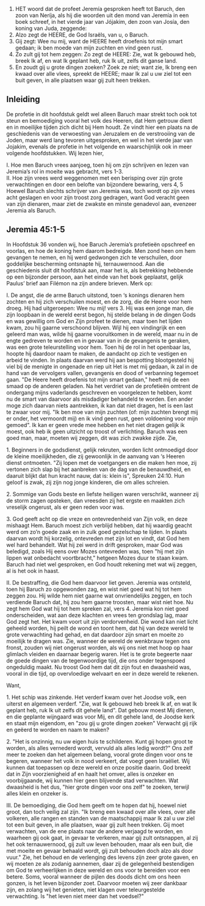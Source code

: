 1. HET woord dat de profeet Jeremía gesproken heeft tot Baruch, den zoon van Neríja, als hij die woorden uit den mond van Jeremía in een boek schreef, in het vierde jaar van Jójakim, den zoon van Josía, den koning van Juda, zeggende:
2. Alzo zegt de HEERE, de God Israëls, van u, o Baruch.
3. Gij zegt: Wee nu mij, want de HEERE heeft droefenis tot mijn smart gedaan; ik ben moede van mijn zuchten en vind geen rust.
4. Zo zult gij tot hem zeggen: Zo zegt de HEERE: Zie, wat Ik gebouwd heb, breek Ik af, en wat Ik geplant heb, ruk Ik uit, zelfs dit ganse land.
5. En zoudt gij u grote dingen zoeken? Zoek ze niet; want zie, Ik breng een kwaad over alle vlees, spreekt de HEERE; maar Ik zal u uw ziel tot een buit geven, in alle plaatsen waar gij zult heen trekken.

## Inleiding

De profetie in dit hoofdstuk geldt wel alleen Baruch maar strekt toch ook tot steun en bemoediging vooral het volk des Heeren, dat Hem getrouw dient en in moeilijke tijden zich dicht bij Hem houdt. Ze vindt hier een plaats na de geschiedenis van de verwoesting van Jeruzalem en de verstrooiing van de Joden, maar werd lang tevoren uitgesproken, en wel in het vierde jaar van Jojakim, evenals de profetie in het volgende en waarschijnlijk ook in meer volgende hoofdstukken. Wij lezen hier, 

I. Hoe men Baruch vrees aanjoeg, toen hij om zijn schrijven en lezen van Jeremia’s rol in moeite was gebracht, vers 1-3.  
II. Hoe zijn vrees werd weggenomen met een berisping over zijn grote verwachtingen en door een belofte van bijzondere bewaring, vers 4, 5 Hoewel Baruch slechts schrijver van Jeremia was, toch wordt op zijn vrees acht geslagen en voor zijn troost zorg gedragen, want God veracht geen van zijn dienaren, maar ziet de zwakste en minste genadevol aan, evenzeer Jeremia als Baruch.

## Jeremia 45:1-5 
In Hoofdstuk 36 vonden wij, hoe Baruch Jeremia’s profetieën opschreef en voorlas, en hoe de koning hem daarom bedreigde. Men zond heen om hem gevangen te nemen, en hij werd gedwongen zich te verschuilen, door goddelijke bescherming ontsnapte hij, ternauwernood. Aan die geschiedenis sluit dit hoofdstuk aan, maar het is, als betrekking hebbende op een bijzonder persoon, aan het einde van het boek geplaatst, gelijk Paulus’ brief aan Filémon na zijn andere brieven. Merk op:

I. De angst, die de arme Baruch uitstond, toen ‘s konings dienaren hem zochten en hij zich verschuilen moest, en de zorg, die de Heere voor hem droeg. Hij had uitgeroepen: Wee nu mij! vers 3. Hij was een jonge man, die zijn loopbaan in de wereld eerst begon, hij stelde belang in de dingen Gods en was gewillig om God en Zijn profeet te dienen, maar toen het lijden kwam, zou hij gaarne verschoond blijven. Wijl hij een vindingrijk en een geleerd man was, wilde hij gaarne vooruitkomen in de wereld, maar nu in de engte gedreven te worden en in gevaar van in de gevangenis te geraken, was een grote teleurstelling voor hem. Toen hij de rol in het openbaar las, hoopte hij daardoor naam te maken, de aandacht op zich te vestigen en arbeid te vinden. In plaats daarvan werd hij aan bespotting blootgesteld hij viel bij de menigte in ongenade en riep uit Het is met mij gedaan, ik zal in de hand van de vervolgers vallen, gevangenis en dood of verbanning tegemoet gaan. "De Heere heeft droefenis tot mijn smart gedaan," heeft mij de een smaad op de anderen geladen. Na het verdriet van de profetieën omtrent de ondergang mijns vaderlands geschreven en voorgelezen te hebben, komt nu de smart van daarvoor als misdadiger behandeld te worden. Een ander moge zich daarvan niets aantrekken, ik kan dat niet dragen, het is een last te zwaar voor mij. "Ik ben moe van mijn zuchten (of: mijn zuchten brengt mij er onder, het vermoordt mij) en ik vind geen rust, geen voldoening voor mijn gemoed". Ik kan er geen vrede mee hebben en het niet dragen gelijk ik moest, ook heb ik geen uitzicht op troost of verlichting. Baruch was een goed man, maar, moeten wij zeggen, dit was zich zwakke zijde. 
Zie, 

1\. Beginners in de godsdienst, gelijk rekruten, worden licht ontmoedigd door de kleine moeilijkheden, die zij gewoonlijk in de aanvang van ‘s Heeren dienst ontmoeten. "Zij lopen met de voetgangers en die maken hen moe, zij vertonen zich slap bij het aanbreken van de dag van de benauwdheid, en daaruit blijkt dat hun kracht nauw, dat is: klein is", Spreuken 24:10. Hun geloof is zwak, zij zijn nog jonge kinderen, die om alles schreien.

2\. Sommige van Gods beste en liefste heiligen waren verschrikt, wanneer zij de storm zagen opsteken, dan vreesden zij het ergste en maakten zich vreselijk ongerust, als er geen reden voor was.

3\. God geeft acht op die vreze en ontevredenheid van Zijn volk, en deze mishaagt Hem. Baruch moest zich verblijd hebben, dat hij waardig geacht werd om zo’n goede zaak en in zulk goed gezelschap te lijden. In plaats daarvan wordt hij korzelig, ontevreden met zijn lot en vindt, dat God hem wel hard behandelt. Wat hij zei werd in drift gesproken, maar God was beledigd, zoals Hij eens over Mozes ontevreden was, toen "hij met zijn lippen wat onbedacht voortbracht," hetgeen Mozes duur te staan kwam. Baruch had niet wel gesproken, en God houdt rekening met wat wij zeggen, al is het ook in haast.

II. De bestraffing, die God hem daarvoor liet geven.
Jeremia was ontsteld, toen hij Baruch zo opgewonden zag, en wist niet goed wat hij tot hem zeggen zou. Hij wilde hem niet gaarne wat onvriendelijks zeggen, en toch verdiende Baruch dat, hij zou hem gaarne troosten, maar wist niet hoe. Nu zegt hem God wat hij tot hem spreken zal, vers 4.
Jeremia kon niet goed onderscheiden, wat aan deze klachten en vrees ten grondslag lag, maar God zegt het. Het kwam voort uit zijn verdorvenheid. Die wond kan niet licht geheeld worden, hij peilt de wond en toont hem, dat hij van deze wereld te grote verwachting had gehad, en dat daardoor zijn smart en moeite zo moeilijk te dragen was. Zie, wanneer de wereld de wenkbrauw tegen ons fronst, zouden wij niet ongerust worden, als wij ons niet met hoop op haar glimlach vleiden en daarnaar begerig waren. Het is te grote begeerte naar de goede dingen van de tegenwoordige tijd, die ons onder tegenspoed ongeduldig maakt. Nu troost God hem dat dit zijn fout en dwaasheid was, vooral in die tijd, op overvloedige welvaart en eer in deze wereld te rekenen. 

Want, 

1\. Het schip was zinkende. Het verderf kwam over het Joodse volk, een uiterst en algemeen verderf. "Zie, wat Ik gebouwd heb breek Ik af, en wat Ik geplant heb, ruk Ik uit zelfs dit gehele land". Dat gebouw moest Mij dienen, en die geplante wijngaard was voor Mij, en dit gehele land, de Joodse kerk en staat mijn eigendom, en "zou gij u grote dingen zoeken" Verwacht gij rijk en geëerd te worden en naam te maken? 

2\. "Het is onzinnig, nu uw eigen huis te schilderen. Kunt gij hopen groot te worden, als alles vernederd wordt, vervuld als alles ledig wordt?" Ons zelf meer te zoeken dan het algemeen belang, vooral grote dingen voor ons te begeren, wanneer het volk in nood verkeert, dat voegt geen Israëliet. Wij kunnen dat toepassen op deze wereld en onze positie daarin. God breekt dat in Zijn voorzienigheid af en haalt het omver, alles is onzeker en voorbijgaande, wij kunnen hier geen blijvende stad verwachten. Wat dwaasheid is het dus, "hier grote dingen voor ons zelf" te zoeken, terwijl alles klein en onzeker is.

III. De bemoediging, die God hem geeft om te hopen dat hij, hoewel niet groot, dan toch veilig zal zijn. "Ik breng een kwaad over alle vlees, over alle volkeren, alle rangen en standen van de maatschappij maar Ik zal u uw ziel tot een buit geven, in alle plaatsen, waar gij zult heen trekken. Gij moet verwachten, van de ene plaats naar de andere verjaagd te worden, en waarheen gij ook gaat, in gevaar te verkeren, maar gij zult ontsnappen, al zij het ook ternauwernood, gij zult uw leven behouden, maar als een buit, die met moeite en gevaar behaald wordt, gij zult behouden doch alzo als door vuur." Zie, het behoud en de verlenging des levens zijn zeer grote gaven, en wij moeten ze als zodanig aannemen, daar zij de gelegenheid bestendigen om God te verheerlijken in deze wereld en ons voor te bereiden voor een betere. Soms, vooral wanneer de pijlen des doods dicht om ons heen gonzen, is het leven bijzonder zoet. Daarvoor moeten wij zeer dankbaar zijn, en zolang wij het genieten, niet klagen over teleurgestelde verwachting. Is "het leven niet meer dan het voedsel?" 

 
